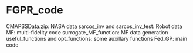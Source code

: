 # FGPR_code

CMAPSSData.zip: NASA data
sarcos_inv and sarcos_inv_test: Robot data
MF: multi-fidelity code
surrogate_MF_function: MF data generation
useful_functions and opt_functions: some auxillary functions
Fed_GP: main code
